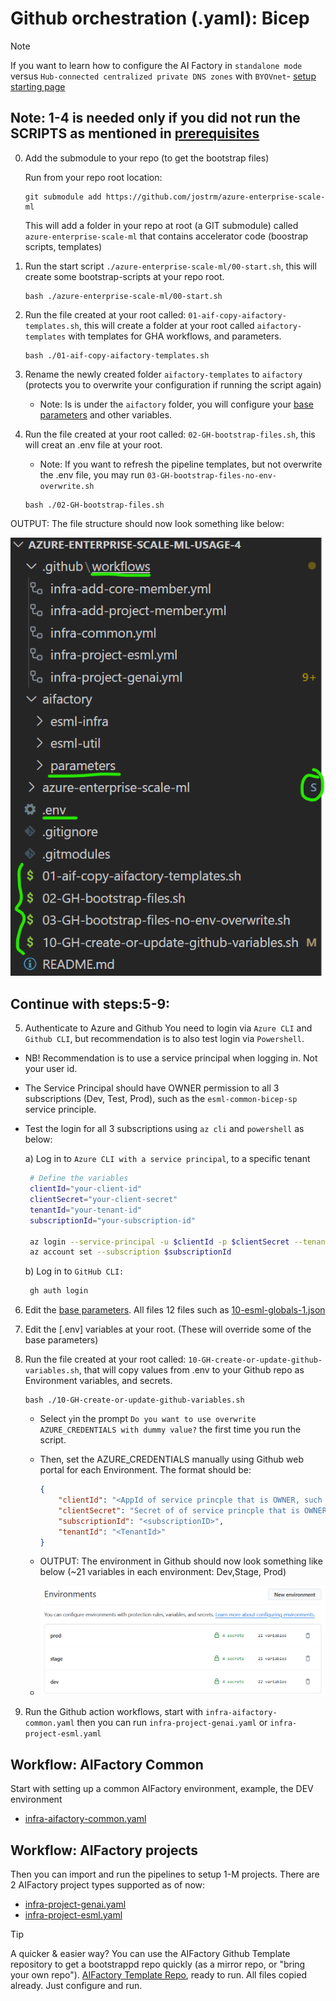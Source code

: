 # Github orchestration (.yaml): Bicep

>[!NOTE]
> If you want to learn how to configure the AI Factory in `standalone mode` versus `Hub-connected centralized private DNS zones` with `BYOVnet`- [ setup starting page](../../../../../documentation/v2/20-29/24-end-2-end-setup.md)
>

## Note: 1-4 is needed only if you did not run the SCRIPTS as mentioned in [prerequisites](../../../../../documentation/v2/10-19/12-prerequisites-setup.md)

0) Add the submodule to your repo (to get the bootstrap files)

    Run from your repo root location:

    ```
    git submodule add https://github.com/jostrm/azure-enterprise-scale-ml
    ```

    This will add a folder in your repo at root (a GIT submodule) called `azure-enterprise-scale-ml` that contains accelerator code (boostrap scripts, templates)
    
1) Run the start script `./azure-enterprise-scale-ml/00-start.sh`,  this will create some bootstrap-scripts at your repo root.

    ```
   bash ./azure-enterprise-scale-ml/00-start.sh
    ```
2) Run the file created at your root called: `01-aif-copy-aifactory-templates.sh`, this will create a folder at your root called `aifactory-templates` with templates for GHA workflows, and parameters.
    ```
   bash ./01-aif-copy-aifactory-templates.sh
    ```
3) Rename the newly created folder  `aifactory-templates` to  `aifactory` (protects you to overwrite your configuration if running the script again)
    - Note: Is is under the `aifactory` folder, you will configure your [base parameters](../../../../aifactory/parameters/) and other variables.
4) Run the file created at your root called: `02-GH-bootstrap-files.sh`, this will creat an .env file at your root.
    - Note: If you want to refresh the pipeline templates, but not overwrite the .env file, you may run `03-GH-bootstrap-files-no-env-overwrite.sh`
     ```
   bash ./02-GH-bootstrap-files.sh
    ```

OUTPUT: The file structure should now look something like below: 

![](../../../../../documentation/v2/20-29/images/24-end-2-end-setup-repo-GH-byorepo.png)

## Continue with steps:5-9:

5) Authenticate to  Azure and Github
You need to login via `Azure CLI` and `Github CLI`, but recommendation is to also test login via `Powershell`. 
- NB! Recommendation is to use a service principal when logging in. Not your user id.
- The Service Principal should have OWNER permission to all 3 subscriptions (Dev, Test, Prod), such as the `esml-common-bicep-sp` service principle.
- Test the login for all 3 subscriptions using `az cli` and `powershell` as below: 

   a) Log in to `Azure CLI with a service principal`, to a specific tenant

   ```sh
    # Define the variables
    clientId="your-client-id"
    clientSecret="your-client-secret"
    tenantId="your-tenant-id"
    subscriptionId="your-subscription-id"
    
    az login --service-principal -u $clientId -p $clientSecret --tenant $tenantId
    az account set --subscription $subscriptionId
   ```

   b) Log in to `GitHub CLI:`

   ```sh
    gh auth login
   ```



6) Edit the [base parameters](../../../../aifactory/parameters/). All files 12 files such as [10-esml-globals-1.json](../../../../aifactory/parameters/10-esml-globals-1.json)
7) Edit the [.env] variables at your root. (These will override some of the base parameters)
8) Run the file created at your root called: `10-GH-create-or-update-github-variables.sh`, that will copy values from .env to your Github repo as Environment variables, and secrets.
    ```
   bash ./10-GH-create-or-update-github-variables.sh
    ```

    - Select `y`in the prompt `Do you want to use overwrite AZURE_CREDENTIALS with dummy value?` the first time you run the script.
    - Then, set the AZURE_CREDENTIALS manually using Github web portal for each Environment. The format should be: 
        ```json
        {
            "clientId": "<AppId of service princple that is OWNER, such as esml-commonn-bicep-sp>",
            "clientSecret": "Secret of of service princple that is OWNER, such as esml-commonn-bicep-sp",
            "subscriptionId": "<subscriptionID>",
            "tenantId": "<TenantId>"
        }
        ```

    - OUTPUT: The environment in Github should now look something like below (~21 variables in each environment: Dev,Stage, Prod)
    - ![](../../../../../documentation/v2/20-29/images/24-end-2-end-setup-repo-GH-env-vars.png)

9) Run the Github action workflows, start with `infra-aifactory-common.yaml` then you can run `infra-project-genai.yaml` or `infra-project-esml.yaml`

## Workflow: AIFactory Common 
Start with setting up a common AIFactory environment, example, the DEV environment
- [infra-aifactory-common.yaml](./esml-infra-common/infra-aifactory-common.yaml)

## Workflow: AIFactory projects
Then you can import and run the pipelines to setup 1-M projects. There are 2 AIFactory project types supported as of now: 
- [infra-project-genai.yaml](./infra-project-genai.yml)
- [infra-project-esml.yaml](./infra-project-esml.yml)


> [!TIP]
>  A quicker & easier way? You can use the AIFactory Github Template repository to get a bootstrappd repo quickly (as a mirror repo, or "bring your own repo"). [AIFactory Template Repo](https://github.com/jostrm/azure-enterprise-scale-ml-usage), ready to run. All files copied already. Just configure and run.
>